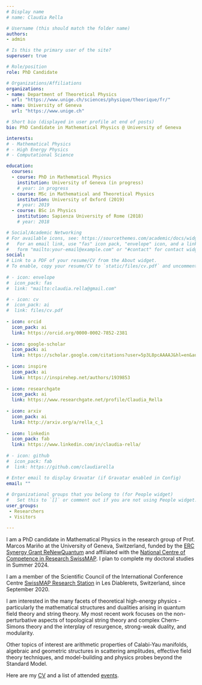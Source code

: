 ```yaml
---
# Display name
# name: Claudia Rella

# Username (this should match the folder name)
authors:
- admin

# Is this the primary user of the site?
superuser: true

# Role/position
role: PhD Candidate

# Organizations/Affiliations
organizations:
- name: Department of Theoretical Physics
  url: "https://www.unige.ch/sciences/physique/theorique/fr/"
- name: University of Geneva
  url: "https://www.unige.ch"

# Short bio (displayed in user profile at end of posts)
bio: PhD Candidate in Mathematical Physics @ University of Geneva

interests:
# - Mathematical Physics 
# - High Energy Physics
# - Computational Science

education:
  courses:
  - course: PhD in Mathematical Physics
    institution: University of Geneva (in progress)
    # year: in progress
  - course: MSc in Mathematical and Theoretical Physics
    institution: University of Oxford (2019)
    # year: 2019
  - course: BSc in Physics
    institution: Sapienza University of Rome (2018)
    # year: 2018

# Social/Academic Networking
# For available icons, see: https://sourcethemes.com/academic/docs/widgets/#icons
#   For an email link, use "fas" icon pack, "envelope" icon, and a link in the
#   form "mailto:your-email@example.com" or "#contact" for contact widget.
social:
# Link to a PDF of your resume/CV from the About widget.
# To enable, copy your resume/CV to `static/files/cv.pdf` and uncomment the lines below.  
  
# - icon: envelope
#  icon_pack: fas
#  link: "mailto:claudia.rella@gmail.com"

# - icon: cv
#  icon_pack: ai
#  link: files/cv.pdf
  
- icon: orcid
  icon_pack: ai
  link: https://orcid.org/0000-0002-7852-2381
  
- icon: google-scholar
  icon_pack: ai
  link: https://scholar.google.com/citations?user=5p3L8pcAAAAJ&hl=en&authuser=3&oi=ao
  
- icon: inspire
  icon_pack: ai
  link: https://inspirehep.net/authors/1939853
  
- icon: researchgate
  icon_pack: ai
  link: https://www.researchgate.net/profile/Claudia_Rella
  
- icon: arxiv
  icon_pack: ai
  link: http://arxiv.org/a/rella_c_1
  
- icon: linkedin
  icon_pack: fab
  link: https://www.linkedin.com/in/claudia-rella/
  
# - icon: github
#  icon_pack: fab
#  link: https://github.com/claudiarella

# Enter email to display Gravatar (if Gravatar enabled in Config)
email: ""
  
# Organizational groups that you belong to (for People widget)
#   Set this to `[]` or comment out if you are not using People widget.  
user_groups:
 - Researchers
 - Visitors

---
```


I am a PhD candidate in Mathematical Physics in the research group of Prof. Marcos Mari&ntilde;o at the University of Geneva, Switzerland, funded by the [ERC Synergy Grant ReNewQuantum][ERC] and affiliated with the [National Centre of Competence in Research SwissMAP][SwissMAP]. I plan to complete my doctoral studies in Summer 2024.

I am a member of the Scientific Council of the International Conference Centre [SwissMAP Research Station][SRS] in Les Diablerets, Switzerland, since September 2020.

I am interested in the many facets of theoretical high-energy physics - particularly the mathematical structures and dualities arising in quantum field theory and string theory. My most recent work focuses on the non-perturbative aspects of topological string theory and complex Chern–Simons theory and the interplay of resurgence, strong-weak duality, and modularity. 

Other topics of interest are arithmetic properties of Calabi-Yau manifolds, algebraic and geometric structures in scattering amplitudes, effective field theory techniques, and model-building and physics probes beyond the Standard Model.

Here are my [CV][CV] and a list of attended [events][activities].

[CV]: files/CV.pdf
[activities]: files/CV_events.pdf
[ERC]: https://renewquantum.eu
[SwissMAP]: https://www.nccr-swissmap.ch
[SRS]: https://swissmaprs.ch
